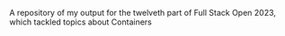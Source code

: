 A repository of my output for the twelveth part of Full Stack Open 2023, which tackled topics about Containers

